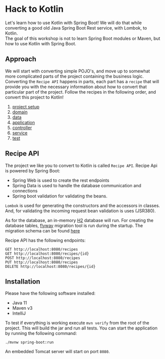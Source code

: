 # Hack to Kotlin

Let's learn how to use Kotlin with Spring Boot!
We will do that while converting a good old Java Spring Boot Rest service, with Lombok, to Kotlin.  
The goal of this workshop is not to learn Spring Boot modules or Maven, but how to use Kotlin with Spring Boot.

## Approach

We will start with converting simple POJO's, and move up to somewhat more complicated
parts of the project containing the business logic.
Converting the `Recipe API` happens in parts,
each part has a `recipe` that will provide you with the necessary information about how to convert that particular part
of the project.
Follow the recipes in the following order, and convert this project to Kotlin!

1) [project setup](recipes/1-project-setup/Recipe.md)
2) [domain](recipes/2-domain-models/Recipe.md)
3) [data](recipes/3-data/Recipe.md)
4) [application](recipes/4-application/Recipe.md)
5) [controller](recipes/5-controller/Recipe.md)
6) [service](recipes/6-service/Recipe.md)
7) [test](recipes/7-test/Recipe.md)

## Recipe API

The project we like you to convert to Kotlin is called `Recipe API`.
Recipe Api is powered by Spring Boot:

- Spring Web is used to create the rest endpoints
- Spring Data is used to handle the database communication and connections
- Spring boot validation for validating the beans.

`Lombok` is used for generating the constructors and the accessors in classes.
And, for validating the incoming request bean validation is uses (JSR380).

As for the database, an in-memory [H2](https://www.h2database.com/html/main.html) database will run.
For creating the database tables, [flyway](https://flywaydb.org/documentation/getstarted/how) migration
tool is run during the startup.
The migration schema can be found [here](app/src/main/resources/db/migration/V1_0__recipes.sql)

Recipe API has the following endpoints:

````
GET http://localhost:8080/recipes
GET http://localhost:8080/recipes/{id}
POST http://localhost:8080/recipes
PUT http://localhost:8080/recipes
DELETE http://localhost:8080/recipes/{id}
````

## Installation

Please have the following software installed:

- Java 11
- Maven v3
- IntelliJ

To test if everything is working execute ``mvn verify`` from the root of the project.
This will build the jar and run all tests. You can start the application by running the following command:

```shell
./mvnw spring-boot:run
```

An embedded Tomcat server will start on port ``8080``.
